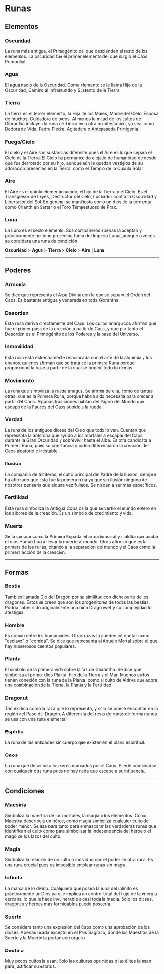 # Runas

## Elementos

### Oscuridad 

La runa más antigua, el Primogénito del que descienden el resto de los elementos. La oscuridad fue el primer elemento del que surgió el Caos Primordial.

### Agua

El agua nació de la Oscuridad. Como elemento se le llama Hijo de la Oscuridad, Camino al inframundo y Sustento de la Tierra

### Tierra

La tierra es el tercer elemento, la Hija de los Mares, Madre del Cielo, Esposa de muchos, Cuidadora de todos. Al menos la mitad de los cultos de Glorantha incluyen la runa de Tierra en u otra manifestación, ya sea como Dadora de Vida, Padre Piedra, Agitadora o Antepasada Primigenia.

### Fuego/Cielo

El cielo y el Aire son sustancias diferente pues el Aire es lo que separa el Cielo de la Tierra. El Cielo ha permanecido alejado de humanidad de desde que fue derrotado por su hijo, aunque aún le quedan vestigios de su adoración presentes en la Tierra, como el Templo de la Cúpula Solar.

### Aire

El Aire es el quinto elemento nacido, el hijo de la Tierra y el Cielo. Es el Transgresor de Leyes, Destructor del cielo, Luchador contra la Oscuridad y Libertador del Sol. En general se manifiesta como un dios de la tormenta, como Orlanth en Sartar o el Toro Tempestuoso de Prax.

### Luna

La Luna es el sexto elemento. Sus compañeros apenas la aceptan y prácticamente no tiene presencia fuera del Imperio Lunar, aunque a veces se considera una runa de condición.



__Oscuridad__ > __Agua__ > __Tierra__ > __Cielo__ > __Aire__  |  __Luna__ 

***

## Poderes

### Armonía

Se dice que representa el Arpa Divina con la que se separó el Orden del Caos. Es bastante antigua y venerada en toda Glorantha.

### Desorden

Esta runa deriva directamente del Caos. Los cultos anárquicos afirman que fue el primer paso de la creación a partir de Caos, y que por tanto el Desorden es el Primogénito de los Poderes y la base del Universo.

### Inmovilidad

Esta runa está estrechamente relacionada con el arte de la alquimia y los enanos, quienes afirman que se trata de la primera Runa porque proporcionó la base a partir de la cual se originó todo lo demás.

### Movimiento

La runa que simboliza la rueda antigua. Se afirma de ella, como de tantas otras, que es la Primera Runa, porque habría sido necesaria para crecer a partir del Caos. Algunas tradiciones hablan del Pájaro del Mundo que escapó de la Fauces del Caos subido a la rueda.

### Verdad

La runa de los antiguos dioses del Cielo que todo lo ven. Cuentan que representa la antorcha que ayudó a los mortales a escapar del Caos durante la Gran Oscuridad y sobrevivir hasta el Alba. Es otra candidata a Primera Runa, pues su constancia y orden diferenciaron la creación del Caos aleatorio e inestable.

### Ilusión
La compañia de tirititeros, el culto principal del Padre de la Ilusión, siempre ha afirmado que esta fue la primera runa ya que sin ilusión ninguno de nosotros pensaría que alguna vez fuimos. Se niegan a ser más específicos.

### Fertilidad
Esta runa simboliza la Antigua Copa de la que se vertió el mundo entero en los albores de la creación. Es un simbolo de crecimiento y vida.

### Muerte
Se la conoce como la Primera Espada, el arma inmortal y maldita que usaba el dios Humakt para llevar la muerte al mundo. Otros afirman que es la primera de las runas, citando a la separación del mundo y el Caos como la primera acción de la creación.

***

## Formas
### Bestia
También llamada Ojo del Dragón por su similitud con dicha parte de los dragones. Estos se creen que son los progenitores de todas las bestias. Podría haber sido originalmente una runa Dragonwet y su complejidad lo atestigua.

### Hombre
Es común entre los humanoides. Otras razas lo pueden intrepetar como "esclavo" o "comida". Se dice que representa al Abuelo Mortal sobre el que hay numerosos cuentos populares.

### Planta
El símbolo de la primera vida sobre la faz de Glorantha. Se dice que simboliza al primer dios Planta, hijo de la Tierra y el Mar. Muchos cultos tienen conexión con la runa de la Planta, como el culto de Aldrya que adora una combinación de la Tierra, la Planta y la Fertilidad.

### Dragonut
Tan exótica como la raza que lo representa, y solo se puede encontrar en la región del Paso del Dragón. A diferencia del resto de runas de forma nunca se usa con una runa elemental

### Espiritu
La runa de las entidades sin cuerpo que existen en el plano espiritual.

### Caos
La runa que describe a los seres marcados por el Caos. Puede combinarse con cualqueir otra runa pues no hay nada que escape a su influencia.

***

## Condiciones

### Maestría
Simboliza la maestría de los mortales, la magia o los elementos. Como Maestría describe a un héroe, como magia simboliza cualquier culto de poder menor. Se usa para tanto para enmascarar las verdaderas runas que identifican el culto como para simbolizar la independencia del héroe o el mago de los lazos del culto.

### Magia
Simboliza la relación de un culto o individuo con el poder de otra runa. Es una runa crucial pues es imposible emplear runas sin magia.

### Infinito
La marca de lo divino. Cualquiera que posea la runa del infinito es prácticamente un Dios ya que implica un control total del flujo de la energía cercana, lo que le hace invulnerable a casi toda la magia. Solo los dioses, dragones y héroes más formidables puede poseerla.

### Suerte
Se considera tanto una expresión del Caos como una aprobación de los dioses. Apenas usada excepto en el Pais Sagrado, donde los Maestros de la Suerte y la Muerte la portan con orgullo

### Destino
Muy pocos cultos la usan. Solo las culturas oprimidas o las élites la usan para justificar su estatus.
